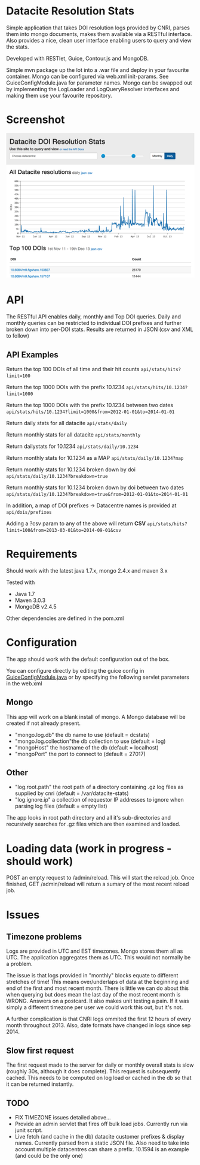 Datacite Resolution Stats
=========================

Simple application that takes DOI resolution logs provided by CNRI, parses them into mongo documents, makes them available via a RESTful interface.  Also provides a nice, clean user interface enabling users to query and view the stats.

Developed with RESTlet, Guice, Contour.js and MongoDB.

Simple mvn package up the lot into a .war file and deploy in your favourite container.  Mongo can be configured via web.xml init-params.  See GuiceConfigModule.java for parameter names.  Mongo can be swapped out by implementing the LogLoader and LogQueryResolver interfaces and making them use your favourite repository.

Screenshot
==========
![Screenshot](datacite-screenshot.png)

API
===
The RESTful API enables daily, monthly and Top DOI queries.  Daily and monthly queries can be restricted to individual DOI prefixes and further broken down into per-DOI stats.  Results are returned in JSON (csv and XML to follow)

API Examples
--------
Return the top 100 DOIs of all time and their hit counts
`api/stats/hits?limit=100`

Return the top 1000 DOIs with the prefix 10.1234
`api/stats/hits/10.1234?limit=1000`

Return the top 1000 DOIs with the prefix 10.1234 between two dates
`api/stats/hits/10.1234?limit=1000&from=2012-01-01&to=2014-01-01`

Return daily stats for all datacite
`api/stats/daily`

Return monthly stats for all datacite
`api/stats/monthly`

Return dailystats for 10.1234
`api/stats/daily/10.1234`

Return monthly stats for 10.1234 as a MAP
`api/stats/daily/10.1234?map`

Return monthly stats for 10.1234 broken down by doi
`api/stats/daily/10.1234?breakdown=true`

Return monthly stats for 10.1234 broken down by doi between two dates
`api/stats/daily/10.1234?breakdown=true&from=2012-01-01&to=2014-01-01`

In addition, a map of DOI prefixes -> Datacentre names is provided at
`api/dois/prefixes`

Adding a ?csv param to any of the above will return **CSV**
`api/stats/hits?limit=100&from=2013-03-01&to=2014-09-01&csv`

Requirements
============
Should work with the latest java 1.7.x, mongo 2.4.x and maven 3.x

Tested with
* Java 1.7
* Maven 3.0.3
* MongoDB v2.4.5

Other dependencies are defined in the pom.xml

Configuration
=============
The app should work with the default configuration out of the box.

You can configure directly by editing the guice config in [GuiceConfigModule.java](https://github.com/TomDemeranville/datacite-stats/blob/master/src/main/java/uk/bl/datacitestats/GuiceConfigModule.java)
or by specifying the following servlet parameters in the web.xml

Mongo
-----

This app will work on a blank install of mongo. A Mongo database will be created if not already present.  

* "mongo.log.db" the db name to use (default  = dcstats)
* "mongo.log.collection"the db collection to use (default = log)
* "mongoHost" the hostname of the db (default = localhost)
* "mongoPort" the port to connect to (default = 27017)

Other
-----

* "log.root.path" the root path of a directory containing .gz log files as supplied by cnri (default = /var/datacite-stats)
* "log.ignore.ip" a collection of requestor IP addresses to ignore when parsing log files (default = empty list)

The app looks in root path directory and all it's sub-directories and recursively searches for .gz files which are then examined and loaded.

Loading data (work in progress - should work)
============
POST an empty request to /admin/reload.  This will start the reload job.  Once finished, GET /admin/reload will return a sumary of the most recent reload job.

Issues
======

Timezone problems
-----------------

Logs are provided in UTC and EST timezones.  Mongo stores them all as UTC.  The application aggregates them as UTC.  This would not normally be a problem.

The issue is that logs provided in "monthly" blocks equate to different stretches of time!  This means over/underlaps of data at the beginning and end of the first and most recent month.  There is little we can do about this when querying but does mean the last day of the most recent month is WRONG.  Answers on a postcard.  It also makes unit testing a pain.  If it was simply a different timezone per user we could work this out, but it's not.

A further complication is that CNRI logs ommited the first 12 hours of every month throughout 2013.  Also, date formats have changed in logs since sep 2014.

Slow first request
------------------

The first request made to the server for daily or monthly overall stats is slow (roughly 30s, although it does complete).  This request is subsequently cached. This needs to be computed on log load or cached in the db so that it can be returned instantly.

TODO
----

* FIX TIMEZONE issues detailed above...
* Provide an admin servlet that fires off bulk load jobs.  Currently run via junit script.
* Live fetch (and cache in the db) datacite customer prefixes & display names.  Currently parsed from a static JSON file.  Also need to take into account multiple datacentres can share a prefix. 10.1594 is an example (and could be the only one)